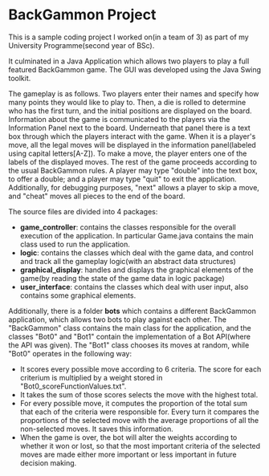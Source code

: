 # BackGammon Project

This is a sample coding project I worked on(in a team of 3) as part of my University Programme(second year of BSc).

It culminated in a Java Application which allows two players to play a full featured BackGammon game. The GUI was developed using the Java Swing toolkit.

The gameplay is as follows. Two players enter their names and specify how many points they would like to play to. Then, a die is rolled to determine who has the first turn, and the initial positions are displayed on the board. Information about the game is communicated to the players via the Information Panel next to the board. Underneath that panel there is a text box through which the players interact with the game. When it is a player's move, all the legal moves will be displayed in the information panel(labeled using capital letters[A-Z]). To make a move, the player enters one of the labels of the displayed moves. The rest of the game proceeds according to the usual BackGammon rules. A player may type "double" into the text box, to offer a double; and a player may type "quit" to exit the application. Additionally, for debugging purposes, "next" allows a player to skip a move, and "cheat" moves all pieces to the end of the board. 

The source files are divided into 4 packages:

* **game_controller**: contains the classes responsible for the overall execution of the application. In particular Game.java contains the main class used to run the application.
* **logic**: contains the classes which deal with the game data, and control and track all the gameplay logic(with an abstract data structures)
* **graphical_display**: handles and displays the graphical elements of the game(by reading the state of the game data in logic package)
* **user_interface**: contains the classes which deal with user input, also contains some graphical elements.


Additionally, there is a folder **bots** which contains a different BackGammon application, which allows two bots to play against each other. The "BackGammon" class contains the main class for the application, and the classes "Bot0" and "Bot1" contain the implementation of a Bot API(where the API was given). The "Bot1" class chooses its moves at random, while "Bot0" operates in the following way:
* It scores every possible move according to 6 criteria. The score for each criterium is multiplied by a weight stored in "Bot0_scoreFunctionValues.txt". 
* It takes the sum of those scores selects the move with the highest total.
* For every possible move, it computes the proportion of the total sum that each of the criteria were responsible for. Every turn it compares the proportions of the selected move with the average proportions of all the non-selected moves. It saves this information.
* When the game is over, the bot will alter the weights according to whether it won or lost, so that the most important criteria of the selected moves are made either more important or less important in future decision making.
